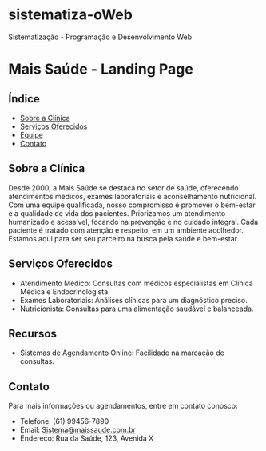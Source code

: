 # sistematiza-oWeb
Sistematização - Programação e Desenvolvimento Web
# Mais Saúde - Landing Page
## Índice
- [Sobre a Clínica](#sobre-nós)
- [Serviços Oferecidos](#serviços)
- [Equipe](#Equipe)
- [Contato](#contato)

## Sobre a Clínica
Desde 2000, a Mais Saúde se destaca no setor de saúde, oferecendo atendimentos médicos, exames laboratoriais e aconselhamento nutricional. Com uma equipe qualificada, nosso compromisso é promover o bem-estar e a qualidade de vida dos pacientes. Priorizamos um atendimento humanizado e acessível, focando na prevenção e no cuidado integral. Cada paciente é tratado com atenção e respeito, em um ambiente acolhedor. Estamos aqui para ser seu parceiro na busca pela saúde e bem-estar.

## Serviços Oferecidos

- Atendimento Médico: Consultas com médicos especialistas em Clínica Médica e Endocrinologista.
- Exames Laboratoriais: Análises clínicas para um diagnóstico preciso.
- Nutricionista: Consultas para uma alimentação saudável e balanceada.

## Recursos

- Sistemas de Agendamento Online: Facilidade na marcação de consultas.
## Contato

Para mais informações ou agendamentos, entre em contato conosco:

- Telefone: (61) 99456-7890
- Email: Sistema@maissaude.com.br
- Endereço: Rua da Saúde, 123, Avenida X
